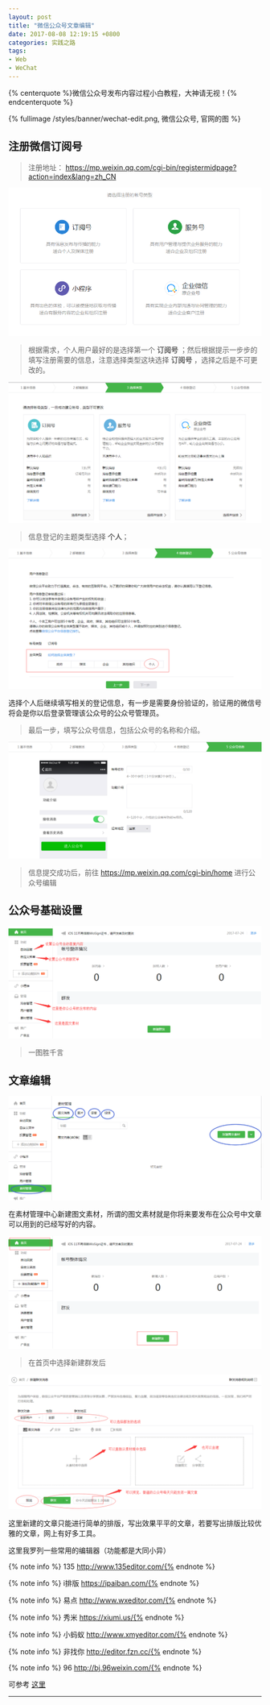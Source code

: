 ```yaml
---
layout: post
title: "微信公众号文章编辑"
date: 2017-08-08 12:19:15 +0800
categories: 实践之路
tags: 
- Web
- WeChat
---
```


{% centerquote %}微信公众号发布内容过程小白教程，大神请无视！{% endcenterquote %}


{% fullimage /styles/banner/wechat-edit.png, 微信公众号, 官网的图 %}

<!-- more -->

## 注册微信订阅号

> 注册地址： 
https://mp.weixin.qq.com/cgi-bin/registermidpage?action=index&lang=zh_CN

![step—1](/styles/images/wechat/step_1.png)

> 根据需求，个人用户最好的是选择第一个 **订阅号** ；然后根据提示一步步的填写注册需要的信息，注意选择类型这块选择 **订阅号** ，选择之后是不可更改的。

![step—1](/styles/images/wechat/step_2.png)

> 信息登记的主题类型选择 **个人**；

![step—1](/styles/images/wechat/step_3.png)

选择个人后继续填写相关的登记信息，有一步是需要身份验证的，验证用的微信号将会是你以后登录管理该公众号的公众号管理员。

> 最后一步，填写公众号信息，包括公众号的名称和介绍。

![step—1](/styles/images/wechat/step_4.png)

> 信息提交成功后，前往 https://mp.weixin.qq.com/cgi-bin/home  进行公众号编辑

## 公众号基础设置

![step—1](/styles/images/wechat/step_5.png)

> 一图胜千言

## 文章编辑

![step—1](/styles/images/wechat/step_6.png)

在素材管理中心新建图文素材，所谓的图文素材就是你将来要发布在公众号中文章可以用到的已经写好的内容。

![step—1](/styles/images/wechat/step_7.png)

> 在首页中选择新建群发后

![step—1](/styles/images/wechat/step_8.png)

这里新建的文章只能进行简单的排版，写出效果平平的文章，若要写出排版比较优雅的文章，网上有好多工具。

这里我罗列一些常用的编辑器（功能都是大同小异）


{% note info %}
135
http://www.135editor.com/{% endnote %}


{% note info %}
i排版
https://ipaiban.com/{% endnote %}


{% note info %}
易点
http://www.wxeditor.com/{% endnote %}


{% note info %}
秀米
https://xiumi.us/{% endnote %}


{% note info %}
小蚂蚁
http://www.xmyeditor.com/{% endnote %}


{% note info %}
非找你
http://editor.fzn.cc/{% endnote %}


{% note info %}
96
http://bj.96weixin.com/{% endnote %}

可参考 [这里](https://www.zhihu.com/question/30770510)

<hr>
